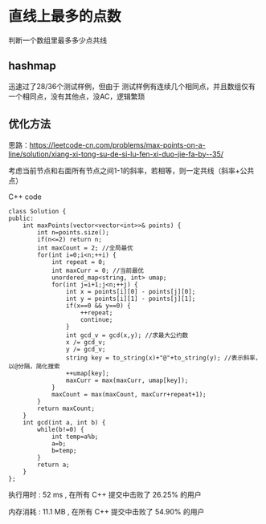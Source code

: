 # 直线上最多的点数
判断一个数组里最多多少点共线

## hashmap
迅速过了28/36个测试样例，但由于
测试样例有连续几个相同点，并且数组仅有一个相同点，没有其他点，没AC，逻辑繁琐

## 优化方法
思路：https://leetcode-cn.com/problems/max-points-on-a-line/solution/xiang-xi-tong-su-de-si-lu-fen-xi-duo-jie-fa-by--35/

考虑当前节点和右面所有节点之间1-1的斜率，若相等，则一定共线（斜率+公共点）

C++ code
```
class Solution {
public:
    int maxPoints(vector<vector<int>>& points) {
        int n=points.size();
        if(n<=2) return n;
        int maxCount = 2; //全局最优
        for(int i=0;i<n;++i) {
            int repeat = 0;
            int maxCurr = 0; //当前最优
            unordered_map<string, int> umap;
            for(int j=i+1;j<n;++j) {
                int x = points[i][0] - points[j][0];
                int y = points[i][1] - points[j][1];
                if(x==0 && y==0) {
                    ++repeat;
                    continue;
                }
                int gcd_v = gcd(x,y); //求最大公约数
                x /= gcd_v;
                y /= gcd_v;
                string key = to_string(x)+"@"+to_string(y); //表示斜率，以@分隔，简化搜索
                ++umap[key];
                maxCurr = max(maxCurr, umap[key]);
            }
            maxCount = max(maxCount, maxCurr+repeat+1);
        }
        return maxCount;
    }
    int gcd(int a, int b) {
        while(b!=0) {
            int temp=a%b;
            a=b;
            b=temp;
        }
        return a;
    }
};
```

执行用时 :
52 ms
, 在所有 C++ 提交中击败了
26.25%
的用户

内存消耗 :
11.1 MB
, 在所有 C++ 提交中击败了
54.90%
的用户
